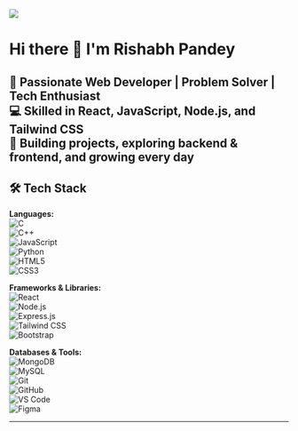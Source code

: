 
<!-- Banner -->
<img src="https://raw.githubusercontent.com/PolarBearGG/PolarBearGG/master/web-developer.gif" />

 # Hi there 👋 I'm Rishabh Pandey
  🚀 Passionate Web Developer | Problem Solver | Tech Enthusiast  
  💻 Skilled in React, JavaScript, Node.js, and Tailwind CSS  
  🔧 Building projects, exploring backend & frontend, and growing every day
   ---

## 🛠️ Tech Stack

**Languages:**  
![C](https://img.shields.io/badge/-C-black?style=flat-square&logo=c)  
![C++](https://img.shields.io/badge/-C++-black?style=flat-square&logo=c%2B%2B)  
![JavaScript](https://img.shields.io/badge/-JavaScript-black?style=flat-square&logo=javascript)  
![Python](https://img.shields.io/badge/-Python-black?style=flat-square&logo=python)  
![HTML5](https://img.shields.io/badge/-HTML5-black?style=flat-square&logo=html5)  
![CSS3](https://img.shields.io/badge/-CSS3-black?style=flat-square&logo=css3)

**Frameworks & Libraries:**  
![React](https://img.shields.io/badge/-React-black?style=flat-square&logo=react)  
![Node.js](https://img.shields.io/badge/-Node.js-black?style=flat-square&logo=node.js)  
![Express.js](https://img.shields.io/badge/-Express.js-black?style=flat-square&logo=express)  
![Tailwind CSS](https://img.shields.io/badge/-Tailwind%20CSS-black?style=flat-square&logo=tailwind-css)  
![Bootstrap](https://img.shields.io/badge/-Bootstrap-black?style=flat-square&logo=bootstrap)

**Databases & Tools:**  
![MongoDB](https://img.shields.io/badge/-MongoDB-black?style=flat-square&logo=mongodb)  
![MySQL](https://img.shields.io/badge/-MySQL-black?style=flat-square&logo=mysql)  
![Git](https://img.shields.io/badge/-Git-black?style=flat-square&logo=git)  
![GitHub](https://img.shields.io/badge/-GitHub-black?style=flat-square&logo=github)  
![VS Code](https://img.shields.io/badge/-VS%20Code-black?style=flat-square&logo=visual-studio-code)  
![Figma](https://img.shields.io/badge/-Figma-black?style=flat-square&logo=figma)

---
<!--
## 📊 GitHub Stats
![Rishabh's GitHub stats](https://github-readme-stats.vercel.app/api?username=YourGitHubUsername&show_icons=true&theme=radical)

![Top Langs](https://github-readme-stats.vercel.app/api/top-langs/?username=YourGitHubUsername&layout=compact&theme=radical)

<!--
**Rishabh087/Rishabh087** is a ✨ _special_ ✨ repository because its `README.md` (this file) appears on your GitHub profile.

Here are some ideas to get you started:

- 🔭 I’m currently working on ...
- 🌱 I’m currently learning ...
- 👯 I’m looking to collaborate on ...
- 🤔 I’m looking for help with ...
- 💬 Ask me about ...
- 📫 How to reach me: ...
- 😄 Pronouns: ...
- ⚡ Fun fact: ...
-->

